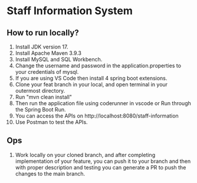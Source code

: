 # Staff Information System

## How to run locally?

1) Install JDK version 17.
2) Install Apache Maven 3.9.3
3) Install MySQL and SQL Workbench.
4) Change the username and password in the application.properties to your credentials of mysql.
5) If you are using VS Code then install 4 spring boot extensions.
6) Clone your feat branch in your local, and open terminal in your outermost directory.
7) Run "mvn clean install"
8) Then run the application file using coderunner in vscode or Run through the Spring Boot Run.
9) You can access the APIs on http://localhost:8080/staff-information
10) Use Postman to test the APIs.

## Ops

1) Work locally on your cloned branch, and after completing implementation of your feature, you can push it to your branch and then with proper description and testing you can generate a PR to push the changes to the main branch.
